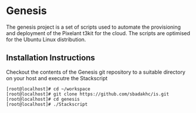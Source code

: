 # Genesis

The genesis project is a set of scripts used to automate the provisioning and deployment of the Pixelant t3kit for the cloud.  The scripts are optimised for the Ubuntu Linux distribution.


Installation Instructions
------------------------

Checkout the contents of the Genesis git repository to a suitable directory on your host and executre the Stackscript
```
[root@localhost]# cd ~/workspace
[root@localhost]# git clone https://github.com/sbadakhc/is.git
[root@localhost]# cd genesis
[root@localhost]# ./Stackscript
```
